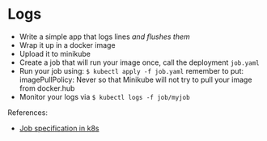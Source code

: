 # Logs

* Write a simple app that logs lines *and flushes them*
* Wrap it up in a docker image
* Upload it to minikube
* Create a job that will run your image once, call the deployment `job.yaml`
* Run your job using:
    `$ kubectl apply -f job.yaml`
    remember to put:
        imagePullPolicy: Never
    so that Minikube will not try to pull your image from docker.hub
* Monitor your logs via
    `$ kubectl logs -f job/myjob`

References:
* [Job specification in k8s](https://kubernetes.io/docs/concepts/workloads/controllers/job)
